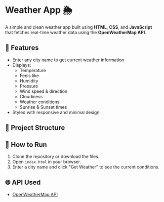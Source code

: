 # Weather App 🌦️

A simple and clean weather app built using **HTML**, **CSS**, and **JavaScript** that fetches real-time weather data using the **OpenWeatherMap API**.

## 🔧 Features

- Enter any city name to get current weather information
- Displays:
  - Temperature
  - Feels like
  - Humidity
  - Pressure
  - Wind speed & direction
  - Cloudiness
  - Weather conditions
  - Sunrise & Sunset times
- Styled with responsive and minimal design

## 📁 Project Structure



## 🚀 How to Run

1. Clone the repository or download the files.
2. Open `index.html` in your browser.
3. Enter a city name and click "Get Weather" to see the current conditions.

## 🌐 API Used

- [OpenWeatherMap API](https://openweathermap.org/api)

